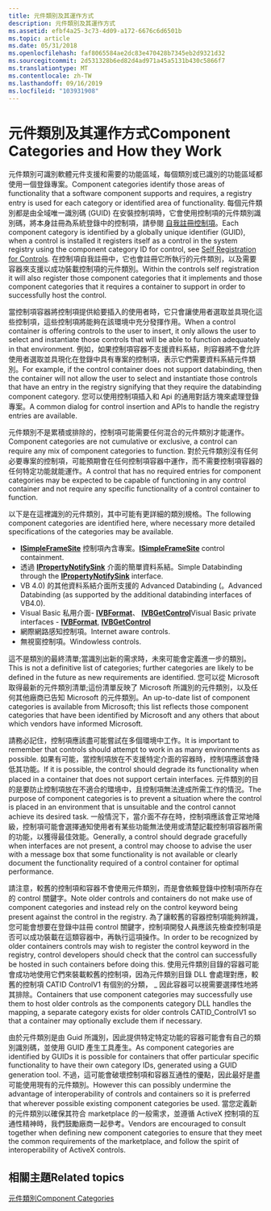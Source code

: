 ```yaml
---
title: 元件類別及其運作方式
description: 元件類別及其運作方式
ms.assetid: efbf4a25-3c73-4d09-a172-6676c6d6501b
ms.topic: article
ms.date: 05/31/2018
ms.openlocfilehash: faf8065584ae2dc83e470428b7345eb2d9321d32
ms.sourcegitcommit: 2d531328b6ed82d4ad971a45a5131b430c5866f7
ms.translationtype: MT
ms.contentlocale: zh-TW
ms.lasthandoff: 09/16/2019
ms.locfileid: "103931908"
---
```

# <a name="component-categories-and-how-they-work"></a><span data-ttu-id="eea5d-103">元件類別及其運作方式</span><span class="sxs-lookup"><span data-stu-id="eea5d-103">Component Categories and How they Work</span></span>

<span data-ttu-id="eea5d-104">元件類別可識別軟體元件支援和需要的功能區域，每個類別或已識別的功能區域都使用一個登錄專案。</span><span class="sxs-lookup"><span data-stu-id="eea5d-104">Component categories identify those areas of functionality that a software component supports and requires, a registry entry is used for each category or identified area of functionality.</span></span> <span data-ttu-id="eea5d-105">每個元件類別都是由全域唯一識別碼 (GUID) 在安裝控制項時，它會使用控制項的元件類別識別碼，將本身註冊為系統登錄中的控制項，請參閱 [自我註冊控制項](self-registration-for-controls.md)。</span><span class="sxs-lookup"><span data-stu-id="eea5d-105">Each component category is identified by a globally unique identifier (GUID), when a control is installed it registers itself as a control in the system registry using the component category ID for control, see [Self Registration for Controls](self-registration-for-controls.md).</span></span> <span data-ttu-id="eea5d-106">在控制項自我註冊中，它也會註冊它所執行的元件類別，以及需要容器來支援以成功裝載控制項的元件類別。</span><span class="sxs-lookup"><span data-stu-id="eea5d-106">Within the controls self registration it will also register those component categories that it implements and those component categories that it requires a container to support in order to successfully host the control.</span></span>

<span data-ttu-id="eea5d-107">當控制項容器將控制項提供給要插入的使用者時，它只會讓使用者選取並具現化這些控制項，這些控制項將能夠在該環境中充分發揮作用。</span><span class="sxs-lookup"><span data-stu-id="eea5d-107">When a control container is offering controls to the user to insert, it only allows the user to select and instantiate those controls that will be able to function adequately in that environment.</span></span> <span data-ttu-id="eea5d-108">例如，如果控制項容器不支援資料系結，則容器將不會允許使用者選取並具現化在登錄中具有專案的控制項，表示它們需要資料系結元件類別。</span><span class="sxs-lookup"><span data-stu-id="eea5d-108">For example, if the control container does not support databinding, then the container will not allow the user to select and instantiate those controls that have an entry in the registry signifying that they require the databinding component category.</span></span> <span data-ttu-id="eea5d-109">您可以使用控制項插入和 Api 的通用對話方塊來處理登錄專案。</span><span class="sxs-lookup"><span data-stu-id="eea5d-109">A common dialog for control insertion and APIs to handle the registry entries are available.</span></span>

<span data-ttu-id="eea5d-110">元件類別不是累積或排除的，控制項可能需要任何混合的元件類別才能運作。</span><span class="sxs-lookup"><span data-stu-id="eea5d-110">Component categories are not cumulative or exclusive, a control can require any mix of component categories to function.</span></span> <span data-ttu-id="eea5d-111">對於元件類別沒有任何必要專案的控制項，可能預期會在任何控制項容器中運作，而不需要控制項容器的任何特定功能就能運作。</span><span class="sxs-lookup"><span data-stu-id="eea5d-111">A control that has no required entries for component categories may be expected to be capable of functioning in any control container and not require any specific functionality of a control container to function.</span></span>

<span data-ttu-id="eea5d-112">以下是在這裡識別的元件類別，其中可能有更詳細的類別規格。</span><span class="sxs-lookup"><span data-stu-id="eea5d-112">The following component categories are identified here, where necessary more detailed specifications of the categories may be available.</span></span>

-   <span data-ttu-id="eea5d-113">[**ISimpleFrameSite**](/windows/desktop/api/OCIdl/nn-ocidl-isimpleframesite) 控制項內含專案。</span><span class="sxs-lookup"><span data-stu-id="eea5d-113">[**ISimpleFrameSite**](/windows/desktop/api/OCIdl/nn-ocidl-isimpleframesite) control containment.</span></span>
-   <span data-ttu-id="eea5d-114">透過 [**IPropertyNotifySink**](/windows/desktop/api/OCIdl/nn-ocidl-ipropertynotifysink) 介面的簡單資料系結。</span><span class="sxs-lookup"><span data-stu-id="eea5d-114">Simple Databinding through the [**IPropertyNotifySink**](/windows/desktop/api/OCIdl/nn-ocidl-ipropertynotifysink) interface.</span></span>
-   <span data-ttu-id="eea5d-115">VB 4.0) 的其他資料系結介面所支援的 Advanced Databinding (。</span><span class="sxs-lookup"><span data-stu-id="eea5d-115">Advanced Databinding (as supported by the additional databinding interfaces of VB4.0).</span></span>
-   <span data-ttu-id="eea5d-116">Visual Basic 私用介面- [**IVBFormat**](/windows/desktop/api/VbInterf/nn-vbinterf-ivbformat)、 [**IVBGetControl**](/windows/desktop/api/VbInterf/nn-vbinterf-ivbgetcontrol)</span><span class="sxs-lookup"><span data-stu-id="eea5d-116">Visual Basic private interfaces - [**IVBFormat**](/windows/desktop/api/VbInterf/nn-vbinterf-ivbformat), [**IVBGetControl**](/windows/desktop/api/VbInterf/nn-vbinterf-ivbgetcontrol)</span></span>
-   <span data-ttu-id="eea5d-117">網際網路感知控制項。</span><span class="sxs-lookup"><span data-stu-id="eea5d-117">Internet aware controls.</span></span>
-   <span data-ttu-id="eea5d-118">無視窗控制項。</span><span class="sxs-lookup"><span data-stu-id="eea5d-118">Windowless controls.</span></span>

<span data-ttu-id="eea5d-119">這不是類別的最終清單;當識別出新的需求時，未來可能會定義進一步的類別。</span><span class="sxs-lookup"><span data-stu-id="eea5d-119">This is not a definitive list of categories; further categories are likely to be defined in the future as new requirements are identified.</span></span> <span data-ttu-id="eea5d-120">您可以從 Microsoft 取得最新的元件類別清單;這份清單反映了 Microsoft 所識別的元件類別，以及任何其他廠商已告知 Microsoft 的元件類別。</span><span class="sxs-lookup"><span data-stu-id="eea5d-120">An up-to-date list of component categories is available from Microsoft; this list reflects those component categories that have been identified by Microsoft and any others that about which vendors have informed Microsoft.</span></span>

<span data-ttu-id="eea5d-121">請務必記住，控制項應該盡可能嘗試在多個環境中工作。</span><span class="sxs-lookup"><span data-stu-id="eea5d-121">It is important to remember that controls should attempt to work in as many environments as possible.</span></span> <span data-ttu-id="eea5d-122">如果有可能，當控制項放在不支援特定介面的容器時，控制項應該會降低其功能。</span><span class="sxs-lookup"><span data-stu-id="eea5d-122">If it is possible, the control should degrade its functionality when placed in a container that does not support certain interfaces.</span></span> <span data-ttu-id="eea5d-123">元件類別的目的是要防止控制項放在不適合的環境中，且控制項無法達成所需工作的情況。</span><span class="sxs-lookup"><span data-stu-id="eea5d-123">The purpose of component categories is to prevent a situation where the control is placed in an environment that is unsuitable and the control cannot achieve its desired task.</span></span> <span data-ttu-id="eea5d-124">一般情況下，當介面不存在時，控制項應該會正常地降級，控制項可能會選擇通知使用者有某些功能無法使用或清楚記載控制項容器所需的功能，以獲得最佳效能。</span><span class="sxs-lookup"><span data-stu-id="eea5d-124">Generally, a control should degrade gracefully when interfaces are not present, a control may choose to advise the user with a message box that some functionality is not available or clearly document the functionality required of a control container for optimal performance.</span></span>

<span data-ttu-id="eea5d-125">請注意，較舊的控制項和容器不會使用元件類別，而是會依賴登錄中控制項所存在的 control 關鍵字。</span><span class="sxs-lookup"><span data-stu-id="eea5d-125">Note older controls and containers do not make use of component categories and instead rely on the control keyword being present against the control in the registry.</span></span> <span data-ttu-id="eea5d-126">為了讓較舊的容器控制項能夠辨識，您可能會想要在登錄中註冊 control 關鍵字，控制項開發人員應該先檢查控制項是否可以成功裝載在這類容器中，再執行這項操作。</span><span class="sxs-lookup"><span data-stu-id="eea5d-126">In order to be recognized by older containers controls may wish to register the control keyword in the registry, control developers should check that the control can successfully be hosted in such containers before doing this.</span></span> <span data-ttu-id="eea5d-127">使用元件類別目錄的容器可能會成功地使用它們來裝載較舊的控制項，因為元件類別目錄 DLL 會處理對應，較舊的控制項 CATID ControlV1 有個別的分類， \_ 因此容器可以視需要選擇性地將其排除。</span><span class="sxs-lookup"><span data-stu-id="eea5d-127">Containers that use component categories may successfully use them to host older controls as the components category DLL handles the mapping, a separate category exists for older controls CATID\_ControlV1 so that a container may optionally exclude them if necessary.</span></span>

<span data-ttu-id="eea5d-128">由於元件類別是由 Guid 所識別，因此提供特定特定功能的容器可能會有自己的類別識別碼，並使用 GUID 產生工具產生。</span><span class="sxs-lookup"><span data-stu-id="eea5d-128">As component categories are identified by GUIDs it is possible for containers that offer particular specific functionality to have their own category IDs, generated using a GUID generation tool.</span></span> <span data-ttu-id="eea5d-129">不過，這可能會破壞控制項和容器互通性的優點，因此最好是盡可能使用現有的元件類別。</span><span class="sxs-lookup"><span data-stu-id="eea5d-129">However this can possibly undermine the advantage of interoperability of controls and containers so it is preferred that wherever possible existing component categories be used.</span></span> <span data-ttu-id="eea5d-130">當您定義新的元件類別以確保其符合 marketplace 的一般需求，並遵循 ActiveX 控制項的互通性精神時，我們鼓勵廠商一起參考。</span><span class="sxs-lookup"><span data-stu-id="eea5d-130">Vendors are encouraged to consult together when defining new component categories to ensure that they meet the common requirements of the marketplace, and follow the spirit of interoperability of ActiveX controls.</span></span>

## <a name="related-topics"></a><span data-ttu-id="eea5d-131">相關主題</span><span class="sxs-lookup"><span data-stu-id="eea5d-131">Related topics</span></span>

<dl> <dt>

[<span data-ttu-id="eea5d-132">元件類別</span><span class="sxs-lookup"><span data-stu-id="eea5d-132">Component Categories</span></span>](component-categories.md)
</dt> </dl>

 

 




